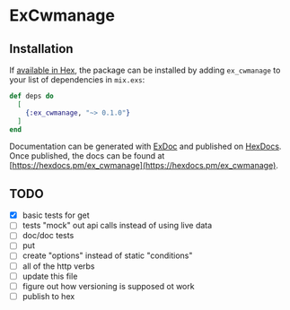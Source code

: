 # ExCwmanage

## Installation

If [available in Hex](https://hex.pm/docs/publish), the package can be installed
by adding `ex_cwmanage` to your list of dependencies in `mix.exs`:

```elixir
def deps do
  [
    {:ex_cwmanage, "~> 0.1.0"}
  ]
end
```

Documentation can be generated with [ExDoc](https://github.com/elixir-lang/ex_doc)
and published on [HexDocs](https://hexdocs.pm). Once published, the docs can
be found at [https://hexdocs.pm/ex_cwmanage](https://hexdocs.pm/ex_cwmanage).

## TODO

- [x] basic tests for get
- [ ] tests "mock" out api calls instead of using live data
- [ ] doc/doc tests
- [ ] put
- [ ] create "options" instead of static "conditions"
- [ ] all of the http verbs
- [ ] update this file
- [ ] figure out how versioning is supposed ot work
- [ ] publish to hex
